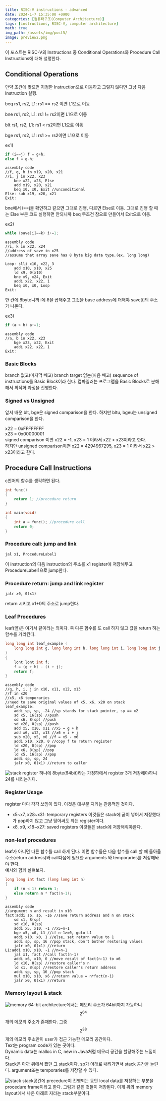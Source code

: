 ```yaml
---
title: RISC-V instructions - advanced
date: 2024-1-7 15:35:00 +0900
categories: [컴퓨터구조(Computer Architecture)]
tags: [instructions, RISC-V, computer architecture]
math: true
img_path: /assets/img/post5/
image: preview2.png
---
```


이 포스트는 RISC-V의 Instructions 중 Conditional Operations와 Procedure Call Instructions에 대해 설명한다.

## Conditional Operations
만약 조건에 맞으면 지정한 Instruction으로 이동하고 그렇지 않다면 그냥 다음 Instruction 실행.

beq rs1, rs2, L1: rs1 == rs2 이면 L1으로 이동

bne rs1, rs2, L1: rs1 != rs2이면 L1으로 이동

blt rs1, rs2, L1: rs1 < rs2이면 L1으로 이동

bge rs1, rs2, L1: rs1 >= rs2이면 L1으로 이동

ex1) 
```c
if (i==j) f = g+h;
else f = g-h;
```

```
assembly code
//f, g, h in x19, x20, x21
//i, j in x22, x23
    bne x22, x23, Else
    add x19, x20, x21
    beq x0, x0, Exit //unconditional
Else: sub x19, x20, x21
Exit: 
```
bne에서 i==j을 확인하고 같으면 그대로 진행, 다르면 Else로 이동. 그대로 진행 할 때는 Else 부분 코드 실행하면 안되니까 beq 무조건 참으로 만들어서 Exit으로 이동.

ex2)
```c
while (save[i]==k) i+=1;
```

```
assembly code
//i, k in x22, x24
//address of save in x25
//assume that array save has 8 byte big data type.(ex. long long)

Loop: slli x10, x22, 3
    add x10, x10, x25
    ld x9, 0(x10)
    bne x9, x24, Exit
    addi x22, x22, 1
    beq x0, x0, Loop
Exit:
```
한 칸에 8byte니까 i에 8을 곱해주고 그것을 base address에 더해야 save[i]의 주소가 나온다.

ex3)
```c
if (a > b) a+=1;
```

```
assembly code
//a, b in x22, x23
    bge x23, x22, Exit
    addi x22, x22, 1
Exit:
```


### Basic Blocks
branch 없고(마지막 빼고) branch target 없는(처음 빼고) sequence of instructions를 Basic Block이라 한다. 컴파일러는 프로그램을 Basic Blocks로 분해해서 최적화 과정을 진행한다.

### Signed vs Unsigned
앞서 배운 blt, bge은 signed comparison을 한다. 하지만 bltu, bgeu는 unsigned comparison을 한다.

x22 = 0xFFFFFFFF  
x23 = 0x00000001  
signed comparison 이면 x22 = -1, x23 = 1 이라서 x22 < x23이라고 한다.  
하지만 unsigned comparison이면 x22 = 4294967295, x23 = 1 이라서 x22 > x23이라고 한다.

## Procedure Call Instructions
c언어의 함수를 생각하면 된다.  
```c
int func()
{
    return 1; //procedure return
}

int main(void)
{
    int a = func(); //procedure call
    return 0;
}
```
### Procedure call: jump and link
```
jal x1, ProcedureLabel1
```
이 instruction의 다음 instruction의 주소를 x1 register에 저장해두고 ProcedureLabel1으로 jump한다.  

### Procedure return: jump and link register
```
jalr x0, 0(x1)
```
return 시키고 x1+0의 주소로 jump한다.

### Leaf Procedures
leaf(잎)은 여기서 끝이라는 의미다. 즉 다른 함수를 또 call 하지 않고 값을 return 하는 함수를 가리킨다.
```c
long long int leaf_example (
    long long int g, long long int h, long long int i, long long int j
)
{
    lont lont int f;
    f = (g + h) - (i + j);
    return f; 
}
```

```
assembly code
//g, h, i, j in x10, x11, x12, x13
//f in x20
//x5, x6 temporaries
//need to save original values of x5, x6, x20 on stack
leaf_example:
    addi sp, sp, -24 //sp stands for stack pointer, sp == x2
    sd x5, 16(sp) //push
    sd x6, 8(sp) //push
    sd x20, 0(sp) //push
    add x5, x10, x11 //x5 = g + h
    add x6, x12, x13 //x6 = i + j
    sub x20, x5, x6 //f = x5 - x6
    addi x10, x20, 0 //copy f to return register
    ld x20, 0(sp) //pop
    ld x6, 8(sp) //pop
    ld x5, 16(sp) //pop
    addi sp, sp, 24
    jalr x0, 0(x1) //return to caller
```
![stack](6.png)
register 하나에 8byte(64bit)라는 가정하에서 register 3개 저장해야하니 24를 내리는거다.

### Register Usage
register 마다 각각 쓰임이 있다. 이것은 대부분 지키는 관용적인 것이다.
- x5~x7, x28~x31: temporary registers
이것들은 stack에 굳이 넣어서 저장했다가 pop하지 않고 그냥 덮어써도 되는 register이다.
- x8, x9, x18~x27: saved registers
이것들은 stack에 저장해줘야한다. 

### non-leaf procedures
leaf가 아니면 다른 함수를 call 하게 된다. 이런 함수들은 다음 함수를 call 할 때 돌아올 주소(return address)와 call다음에 필요한 arguments 와 temporaries를 저장해놔야 한다.  
예시와 함께 살펴보자.

```c
long long int fact (long long int n)
{
    if (n < 1) return 1;
    else return n * fact(n-1);
}
```

```
assembly code
//argument n and result in x10
fact:addi sp, sp, -16 //save return address and n on stack
    sd x1, 8(sp)
    sd x10, 0(sp)
    addi x5, x10, -1 //x5=n-1
    bge x5, x0, L1 //if n-1>=0, goto L1
    addi x10, x0, 1 //else, set return value to 1
    addi sp, sp, 16 //pop stack, don't bother restoring values
    jalr x0, 0(x1) //return
L1:addi x10, x10, -1 //n=n-1
    jal x1, fact //call fact(n-1)
    addi x6, x10, 0 //move result of fact(n-1) to x6
    ld x10, 0(sp) //restore caller's n
    ld x1, 8(sp) //restore caller's return address
    addi sp, sp, 16 //pop stack
    mul x10, x10, x6 //return value = n*fact(n-1)
    jalr x0, 0(x1) //return
```

### Memory layout & stack
![memory](7.png)
64-bit architecture에서는 메모리 주소가 64bit까지 가능하니 $$2^{64}$$개의 메모리 주소가 존재한다. 그중 $$2^{38}$$개의 메모리 주소만이 user가 접근 가능한 메모리 공간이다.  
Text는 program code가 있는 곳이다.  
Dynamic data는 malloc in C, new in Java처럼 메모리 공간을 할당해주는 느낌이다.  
Stack은 아까 위에서 봤던 그 stack이다. sp가 아래로 내려가면서 stack 공간을 늘린다. argument또는 temporaries를 저장할 수 있다.

![stack](9.png)
stack공간에 precedure이 진행되는 동안 local data를 저장하는 부분을 procedure frame이라고 한다. 그림과 같은 것들이 저장된다. 이게 위의 memory layout에서 나온 아래로 자라는 stack부분이다. 
